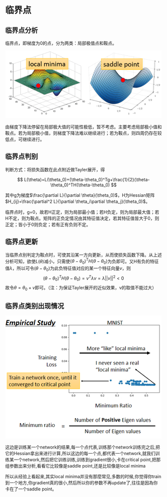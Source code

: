 # 临界点

## 临界点分析

临界点，即梯度为0的点，分为两类：局部极值点和鞍点。

![极值点和鞍点](picture/极值点和鞍点.png)

由梯度下降法停留在局部极大值的可能性极低，暂不考虑。主要考虑局部极小值和鞍点。若为局部极小值，则梯度下降法难以继续进行；若为鞍点，则四周仍存在较低点，可继续进行。

## 临界点判别

判断方式：将损失函数在此点附近做Tayler展开，得

$$ L(\theta)=L(\theta_0)+(\theta-\theta_0)^Tg+\frac{1}{2}(\theta-\theta_0)^TH(\theta-\theta_0) $$

其中g为梯度$\frac{\partial L}{\partial \theta}(\theta_0)$，H为Hessian矩阵$H_{ij}=\frac{\partial^2 L}{\partial \theta_i\partial \theta_j}(\theta_0)$。

临界点时，g=0，故若H正定，则为局部最小值；若H负定，则为局部最大值；若H不定，则为鞍点。矩阵的正负定情况由其特征值决定，若其特征值皆大于0，则正定；皆小于0则负定；若有正有负则不定。

## 临界点更新

当临界点别判定为鞍点时，可使其沿某一方向更新，从而使损失函数下降。从上述分析可知，欲使$L(\theta)$减小，只需使$(\theta-\theta_0)^TH(\theta-\theta_0)$为负即可。又H有负的特征值$\lambda$，所以可令$(\theta-\theta_0)$为此负特征值对应的某一个特征向量$v$，则
$$(\theta-\theta_0)^TH(\theta-\theta_0)=v^T\lambda v=\lambda||v||^2<0$$
故令$\theta=\theta_0+v$即可。（注：为保证Tayler展开的近似效果，v的取值不能过大）

## 临界点类别出现情况

![临界点类别出现情况统计](picture/critical_statistics.png)

这边是训练某一个network的结果,每一个点代表,训练那个network训练完之后,把它的Hessian拿出来进行计算,所以这边的每一个点,都代表一个network,就我们训练某一个network,然后把它训练训练,训练到gradient很小,卡在critical point,把那组参数出来分析,看看它比较像是saddle point,还是比较像是local minima

​所以从经验上看起来,其实local minima并没有那麼常见,多数的时候,你觉得你train到一个地方,你gradient真的很小,然后所以你的参数不再update了,往往是因為你卡在了一个saddle point。
